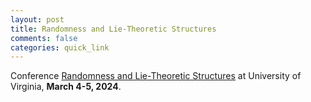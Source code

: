 ```yaml
---
layout: post
title: Randomness and Lie-Theoretic Structures
comments: false
categories: quick_link 
---
```


<div>Conference <a href="https://math.virginia.edu/random-lie-2024/">Randomness and Lie-Theoretic Structures</a> at University of Virginia, <b>March 4-5, 2024</b>.</div>